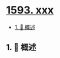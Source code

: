 # [1593. xxx](https://github.com/Tdahuyou/TNotes.leetcode/tree/main/notes/1593.%20xxx)

<!-- region:toc -->

- [1. 📝 概述](#1--概述)

<!-- endregion:toc -->

## 1. 📝 概述
